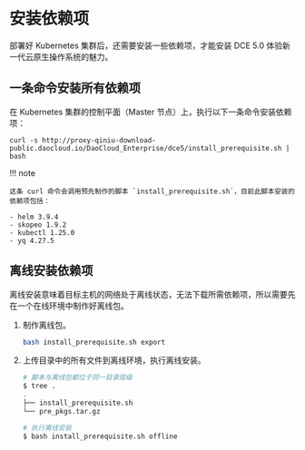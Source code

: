 # 安装依赖项

部署好 Kubernetes 集群后，还需要安装一些依赖项，才能安装 DCE 5.0 体验新一代云原生操作系统的魅力。

## 一条命令安装所有依赖项

在 Kubernetes 集群的控制平面（Master 节点）上，执行以下一条命令安装依赖项：

```shell
curl -s http://proxy-qiniu-download-public.daocloud.io/DaoCloud_Enterprise/dce5/install_prerequisite.sh | bash
```

!!! note

    这条 curl 命令会调用预先制作的脚本 `install_prerequisite.sh`，目前此脚本安装的依赖项包括：

    - helm 3.9.4
    - skopeo 1.9.2
    - kubectl 1.25.0
    - yq 4.27.5

## 离线安装依赖项

离线安装意味着目标主机的网络处于离线状态，无法下载所需依赖项，所以需要先在一个在线环境中制作好离线包。

1. 制作离线包。

    ```bash
    bash install_prerequisite.sh export
    ```

2. 上传目录中的所有文件到离线环境，执行离线安装。

    ``` bash
    # 脚本与离线包都位于同一目录层级
    $ tree .
    .
    ├── install_prerequisite.sh
    └── pre_pkgs.tar.gz

    # 执行离线安装
    $ bash install_prerequisite.sh offline
    ```
